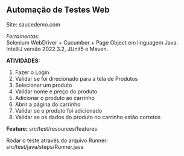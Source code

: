 
## Automação de Testes Web   
Site: saucedemo.com 


*Ferramentas*:  
Selenium WebDriver + Cucumber + Page Object em linguagem Java.  
IntelliJ versão 2022.3.2, JUnit5 e Maven.  


**ATIVIDADES:**    


1. Fazer o Login  
2. Validar se foi direcionado para a tela de Produtos  
3. Selecionar um produto    
4. Validar nome e preço do produto      
5. Adicionar o produto ao carrinho   
6. Abrir a página do carrinho  
7. Validar se o produto foi adicionado  
8. Validar se os dados do produto no carrinho estão corretos

**Feature:**
src/test/resources/features    

Rodar o teste através do arquivo Runner:  
  src/test/java/steps/Runner.java  
